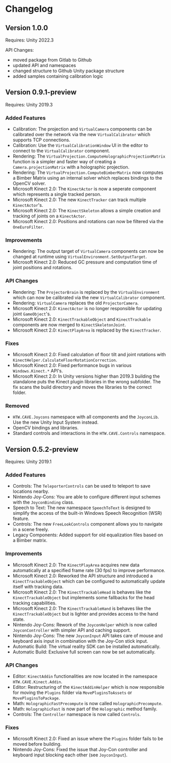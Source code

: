 # Changelog

## Version 1.0.0

Requires: Unity 2022.3

API Changes:
* moved package from Gitlab to Github
* updated API and namespaces
* changed structure to Github Unity package structure
* added samples containing calibration logic

## Version 0.9.1-preview
Requires: Unity 2019.3

### Added Features
* Calibration: The projection and `VirtualCamera` components can be calibrated over the network via the new `VirtualCalibrator` which supports TCP connections.
* Calibration: Use the `VirtualCalibrationWindow` UI in the editor to connect to the `VirtualCalibrator` component.
* Rendering: The `VirtualProjection.ComputeHolographicProjectionMatrix` function is a simpler and faster way of creating a `Camera.projectionMatrix` with a holographic projection.
* Rendering: The `VirtualProjection.ComputeBimberMatrix` now computes a Bimber Matrix using an internal solver which replaces bindings to the OpenCV solver.
* Microsoft Kinect 2.0: The `KinectActor` is now a seperate component which represents a single tracked person. 
* Microsoft Kinect 2.0: The new `KinectTracker` can track multiple `KinectActor`'s. 
* Microsoft Kinect 2.0: The `KinectSkeleton` allows a simple creation and tracking of joints on a `KinectActor`.
* Microsoft Kinect 2.0: Positions and rotations can now be filtered via the `OneEuroFilter`.

### Improvements
* Rendering: The output target of `VirtualCamera` components can now be changed at runtime using `VirtualEnvironment.SetOutputTarget`.
* Microsoft Kinect 2.0: Reduced GC pressure and computation time of joint positions and rotations.

### API Changes
* Rendering: The `ProjectorBrain` is replaced by the `VirtualEnvironment` which can now be calibrated via the new `VirtualCalibrator` component.
* Rendering: `VirtualCamera` replaces the old `ProjectorCamera`.
* Microsoft Kinect 2.0: `KinectActor` is no longer responsible for updating joint `GameObject`'s.
* Microsoft Kinect 2.0: `KinectTrackableObject` and `KinectTrackable` components are now merged to `KinectSkeletonJoint`.
* Microsoft Kinect 2.0: `KinectPlayArea` is replaced by the `KinectTracker`. 

### Fixes
* Microsoft Kinect 2.0: Fixed calculation of floor tilt and joint rotations with `KinectHelper.CalculateFloorRotationCorrection`.
* Microsoft Kinect 2.0: Fixed performance bugs in various `Windows.Kinect.*` API's.
* Microsoft Kinect 2.0: In Unity versions higher than 2019.3 building the standalone puts the Kinect plugin libraries in the wrong subfolder. The fix scans the build directory and moves the libraries to the correct folder.

### Removed
* `HTW.CAVE.Joycons` namespace with all components and the `JoyconLib`. Use the new Unity Input System instead.
* OpenCV bindings and libraries.
* Standard controls and interactions in the `HTW.CAVE.Controls` namespace.

## Version 0.5.2-preview
Requires: Unity 2019.1

### Added Features
* Controls: The `TeleporterControls` can be used to teleport to save locations nearby.
* Nintendo Joy-Cons: You are able to configure different input schemes with the `JoyconBinding` class.
* Speech to Text: The new namespace `SpeechToText` is designed to simplify the access of the built-in Windows Speech Recognition (WSR) feature.
* Controls: The new `FreeLookControls` component allows you to navigate in a scene freely.
* Legacy Components: Added support for old equalization files based on a Bimber matrix.

### Improvements
* Microsoft Kinect 2.0: The `KinectPlayArea` acquires new data automatically at a specified frame rate (30 fps) to improve performance.
* Microsoft Kinect 2.0: Reworked the API structure and introduced a `KinectTrackableObject` which can be configured to automatically update itself with tracking data.
* Microsoft Kinect 2.0: The `KinectTrackableHead` is behaves like the `KinectTrackableObject` but implements some fallbacks for the head tracking capabilities.
* Microsoft Kinect 2.0: The `KinectTrackableHand` is behaves like the `KinectTrackableObject` but is lighter and provides access to the hand state.
* Nintendo Joy-Cons: Rework of the `JoyconHelper` which is now called `JoyconController` with simpler API and caching support.
* Nintendo Joy-Cons: The new `JoyconInput` API takes care of mouse and keyboard axis input in combination with the Joy-Con stick input.
* Automatic Build: The virtual reality SDK can be installed automatically.
* Automatic Build: Exclusive full screen can now be set automatically.

### API Changes
* Editor: `KinectAddin` functionalities are now located in the namespace `HTW.CAVE.Kinect.Addin`.
* Editor: Restructuring of the `KinectAddinHelper` which is now responsible for moving the `Plugins` folder via `MovePluginsToAssets` or `MovePluginsToPackage`.
* Math: `HolographicFastPrecompute` is now called `HolographicPrecompute`.
* Math: `HolographicFast` is now part of the `Holographic` method family.
* Controls: The `Controller` namespace is now called `Controls`.

### Fixes
* Microsoft Kinect 2.0: Fixed an issue where the `Plugins` folder fails to be moved before building.
* Nintendo Joy-Cons: Fixed the issue that Joy-Con controller and keyboard input blocking each other (see `JoyconInput`).
